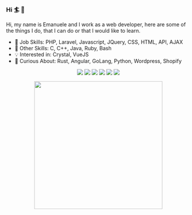### Hi 🏄 👋

Hi, my name is Emanuele and I work as a web developer, here are some of the things I do, that I can do or that I would like to learn.

* 🌳 Job Skills: PHP, Laravel, Javascript, JQuery, CSS, HTML, API, AJAX
* 🌱 Other Skills: C, C++, Java, Ruby, Bash
* 💡 Interested in: Crystal, VueJS
* 🔭 Curious About: Rust, Angular, GoLang, Python, Wordpress, Shopify


<div align="center">

  [![](https://img.shields.io/badge/-WebSite-informational?style=for-the-badge&logo=curl&logoColor=white&color=000000)](https://emanueleinnamorati.it)
  [![](https://img.shields.io/badge/-Instagram-informational?style=for-the-badge&logo=instagram&logoColor=white&color=C13584)](https://instagram.com/ascii_slashy)
  [![](https://img.shields.io/badge/-LinkedIn-informational?style=for-the-badge&logo=linkedin&logoColor=white&color=2867B2)](https://linkedin.com/in/emanuele-innamorati)
  [![](https://img.shields.io/badge/-GitLab-informational?style=for-the-badge&logo=gitlab&logoColor=white&color=000000)](https://gitlab.com/Manu-sh)
  [![](https://img.shields.io/badge/-Bitbucket-informational?style=for-the-badge&logo=bitbucket&logoColor=white&color=0052cc)](https://bitbucket.org/Manu-sh)
  [![](https://img.shields.io/badge/-Email-informational?style=for-the-badge&logo=mail.ru&logoColor=white&color=black)](mailto:info@emanueleinnamorati.it)

  <a href="https://emanueleinnamorati.it/qrcode">
    <img src="https://emanueleinnamorati.it/qrcode" width="350px" height="350px" alt="" />
  </a>

</div>

<!--
[![](https://img.shields.io/badge/-WebSite-informational?style=for-the-badge&logo=curl&logoColor=white&color=000000)](https://emanueleinnamorati.it)
[![](https://img.shields.io/badge/-Instagram-informational?style=for-the-badge&logo=instagram&logoColor=white&color=C13584)](https://instagram.com/ascii_slashy)
[![](https://img.shields.io/badge/-LinkedIn-informational?style=for-the-badge&logo=linkedin&logoColor=white&color=2867B2)](https://linkedin.com/in/emanuele-innamorati)
[![](https://img.shields.io/badge/-GitLab-informational?style=for-the-badge&logo=gitlab&logoColor=white&color=000000)](https://gitlab.com/Manu-sh)
[![](https://img.shields.io/badge/-Bitbucket-informational?style=for-the-badge&logo=bitbucket&logoColor=white&color=0052cc)](https://bitbucket.org/Manu-sh)
[![](https://img.shields.io/badge/-ArchLinux-informational?style=flat-square&logo=archlinux&logoColor=white&color=0f94d2)](https://www.archlinux.org)
[![](https://img.shields.io/badge/OS-ArchLinux-informational?style=flat&logo=linux&logoColor=white&color=AC4142)](https://www.archlinux.org/)

* 🔗 [WebSite](https://emanueleinnamorati.it)
* 🔗 [Gitlab](https://gitlab.com/Manu-sh)
* 🔗 [Bitbucket](https://bitbucket.org/Manu-sh)
-->
